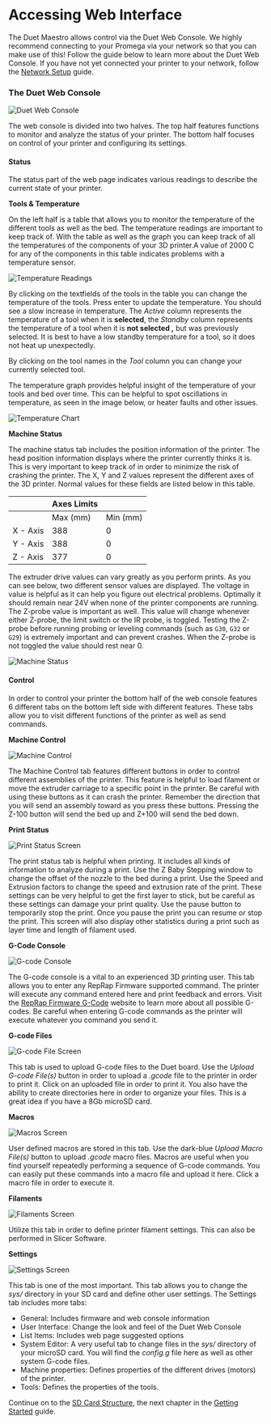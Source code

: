 # Accessing Web Interface

The Duet Maestro allows control via the Duet Web Console. We highly recommend connecting to your Promega via your network so that you can make use of this! Follow the guide below to learn more about the Duet Web Console. If you have not yet connected your printer to your network, follow the [Network Setup](http://promega.printm3d.com/books/user-manual/page/network-setup) guide.

### The Duet Web Console

![Duet Web Console](../.gitbook/assets/gallery/2018-06-Jun/scaled-840-0/EMt1FnpmLEIPvcwG-DWCHomepage.PNG)

The web console is divided into two halves. The top half features functions to monitor and analyze the status of your printer. The bottom half focuses on control of your printer and configuring its settings.

#### Status

The status part of the web page indicates various readings to describe the current state of your printer.

**Tools & Temperature**

On the left half is a table that allows you to monitor the temperature of the different tools as well as the bed. The temperature readings are important to keep track of. With the table as well as the graph you can keep track of all the temperatures of the components of your 3D printer.A value of 2000 C for any of the components in this table indicates problems with a temperature sensor.

![Temperature Readings](../.gitbook/assets/gallery/2018-06-Jun/scaled-840-0/jM1k1cnqkQqtQ02c-TemperatureReadings.png)

By clicking on the textfields of the tools in the table you can change the temperature of the tools. Press enter to update the temperature. You should see a slow increase in temperature. The _Active_ column represents the temperature of a tool when it is **selected**, the _Standby_ column represents the temperature of a tool when it is **not selected ,** but was previously selected. It is best to have a low standby temperature for a tool, so it does not heat up unexpectedly.

By clicking on the tool names in the _Tool_ column you can change your currently selected tool.

The temperature graph provides helpful insight of the temperature of your tools and bed over time. This can be helpful to spot oscillations in temperature, as seen in the image below, or heater faults and other issues.

![Temperature Chart](../.gitbook/assets/gallery/2018-06-Jun/scaled-840-0/2Yy87ZXFGgiuJLAp-TemperatureChart.PNG)

**Machine Status**

The machine status tab includes the position information of the printer. The head position information displays where the printer currently thinks it is. This is very important to keep track of in order to minimize the risk of crashing the printer. The X, Y and Z values represent the different axes of the 3D printer. Normal values for these fields are listed below in this table.

|  | Axes Limits |  |
| --- | --- | --- |
|  | Max \(mm\) | Min \(mm\) |
| X - Axis | 388 | 0 |
| Y - Axis | 388 | 0 |
| Z - Axis | 377 | 0 |

The extruder drive values can vary greatly as you perform prints. As you can see below, two different sensor values are displayed. The voltage in value is helpful as it can help you figure out electrical problems. Optimally it should remain near 24V when none of the printer components are running. The Z-probe value is important as well. This value will change whenever either Z-probe, the limit switch or the IR probe, is toggled. Testing the Z-probe before running probing or leveling commands \(such as `G30`, `G32` or `G29`\) is extremely important and can prevent crashes. When the Z-probe is not toggled the value should rest near 0.

![Machine Status](../.gitbook/assets/gallery/2018-06-Jun/scaled-840-0/38yr6g32YDtJmfdM-MachineStatus.PNG)

#### Control

In order to control your printer the bottom half of the web console features 6 different tabs on the bottom left side with different features. These tabs allow you to visit different functions of the printer as well as send commands.

**Machine Control**

![Machine Control](../.gitbook/assets/gallery/2018-06-Jun/scaled-840-0/Z81QrJdADnqOrI0d-MachineControl.PNG)

The Machine Control tab features different buttons in order to control different assemblies of the printer. This feature is helpful to load filament or move the extruder carriage to a specific point in the printer. Be careful with using these buttons as it can crash the printer. Remember the direction that you will send an assembly toward as you press these buttons. Pressing the Z-100 button will send the bed up and Z+100 will send the bed down.

**Print Status**

![Print Status Screen](../.gitbook/assets/gallery/2018-06-Jun/scaled-840-0/JsgIIZGuUS48ntAX-PrintSettingsScreen.PNG)

The print status tab is helpful when printing. It includes all kinds of information to analyze during a print. Use the Z Baby Stepping window to change the offset of the nozzle to the bed during a print. Use the Speed and Extrusion factors to change the speed and extrusion rate of the print. These settings can be very helpful to get the first layer to stick, but be careful as these settings can damage your print quality. Use the pause button to temporarily stop the print. Once you pause the print you can resume or stop the print. This screen will also display other statistics during a print such as layer time and length of filament used.

**G-Code Console**

![G-code Console](../.gitbook/assets/gallery/2018-06-Jun/scaled-840-0/LevFlUcsim14bJH0-GcodeScreen.PNG)

The G-code console is a vital to an experienced 3D printing user. This tab allows you to enter any RepRap Firmware supported command. The printer will execute any command entered here and print feedback and errors. Visit the [RepRap Firmware G-Code](https://reprap.org/wiki/G-code) website to learn more about all possible G-codes. Be careful when entering G-code commands as the printer will execute whatever you command you send it.

**G-code Files**

![G-code File Screen](../.gitbook/assets/gallery/2018-06-Jun/scaled-840-0/VuHUkSyxberFYaKj-GcodeFileScreen.PNG)

This tab is used to upload G-code files to the Duet board. Use the _Upload G-code File\(s\)_ button in order to upload a _.gcode_ file to the printer in order to print it. Click on an uploaded file in order to print it. You also have the ability to create directories here in order to organize your files. This is a great idea if you have a 8Gb microSD card.

**Macros**

![Macros Screen](../.gitbook/assets/gallery/2018-06-Jun/scaled-840-0/Fewjngk0Vnk3rcgd-MacrosScreen.PNG)

User defined macros are stored in this tab. Use the dark-blue _Upload Macro File\(s\)_ button to upload _.gcode_ macro files. Macros are useful when you find yourself repeatedly performing a sequence of G-code commands. You can easily put these commands into a macro file and upload it here. Click a macro file in order to execute it.

**Filaments**

![Filaments Screen](../.gitbook/assets/gallery/2018-06-Jun/scaled-840-0/DLsUOxIdsMTdJsar-FilamentsScreen.PNG)

Utilize this tab in order to define printer filament settings. This can also be performed in Slicer Software.

**Settings**

![Settings Screen](../.gitbook/assets/gallery/2018-06-Jun/scaled-840-0/726GgiGpHUGtD2Tt-SettingsScreen.PNG)

This tab is one of the most important. This tab allows you to change the _sys/_ directory in your SD card and define other user settings. The Settings tab includes more tabs:

* General: Includes firmware and web console information
* User Interface: Change the look and feel of the Duet Web Console
* List Items: Includes web page suggested options
* System Editor: A very useful tab to change files in the _sys/_ directory of your microSD card. You will find the _config.g_ file here as well as other system G-code files.
* Machine properties: Defines properties of the different drives \(motors\) of the printer.
* Tools: Defines the properties of the tools.

Continue on to the [SD Card Structure](http://promega.printm3d.com/books/user-manual/page/sd-card-structure-05f), the next chapter in the [Getting Started](http://promega.printm3d.com/books/user-manual/chapter/getting-started) guide.

